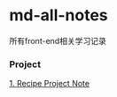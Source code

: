 # md-all-notes
所有front-end相关学习记录

### Project
[1. Recipe Project Note](https://github.com/law-chain-hot/md-all-notes/issues/4)
